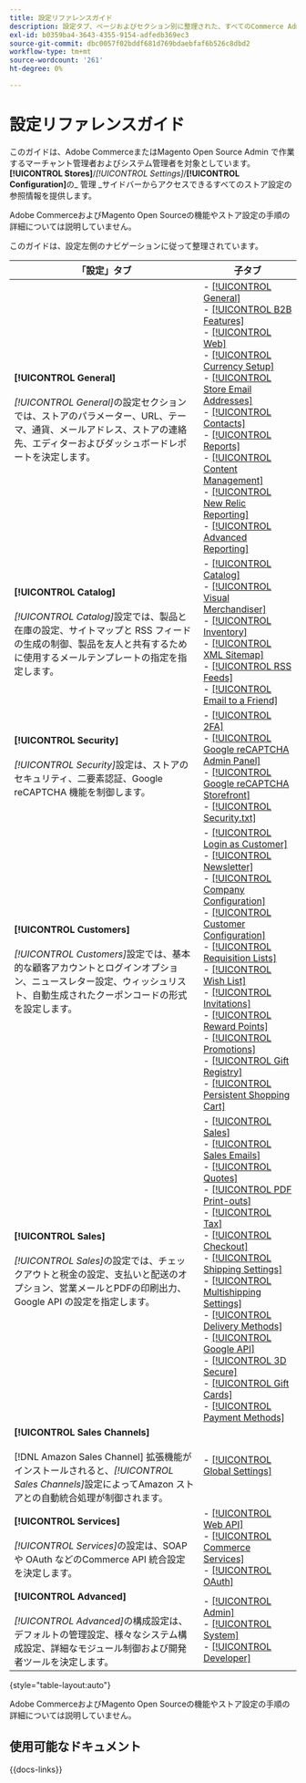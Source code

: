 ```yaml
---
title: 設定リファレンスガイド
description: 設定タブ、ページおよびセクション別に整理された、すべてのCommerce Admin Store 設定の説明情報を確認します。
exl-id: b0359ba4-3643-4355-9154-adfedb369ec3
source-git-commit: dbc0057f02bddf681d769bdaebfaf6b526c8dbd2
workflow-type: tm+mt
source-wordcount: '261'
ht-degree: 0%

---
```


# 設定リファレンスガイド

このガイドは、Adobe CommerceまたはMagento Open Source Admin で作業するマーチャント管理者およびシステム管理者を対象としています。 **[!UICONTROL Stores]**/_[!UICONTROL Settings]_/**[!UICONTROL Configuration]**&#x200B;の_ 管理 _サイドバーからアクセスできるすべてのストア設定の参照情報を提供します。

Adobe CommerceおよびMagento Open Sourceの機能やストア設定の手順の詳細については説明していません。

このガイドは、設定左側のナビゲーションに従って整理されています。

| 「設定」タブ | 子タブ |
| ----------------- | ---------- |
| **[!UICONTROL General]** <br/><br/>_[!UICONTROL General]_&#x200B;の設定セクションでは、ストアのパラメーター、URL、テーマ、通貨、メールアドレス、ストアの連絡先、エディターおよびダッシュボードレポートを決定します。 | - [[!UICONTROL General]](./general/general.md)<br>- [[!UICONTROL B2B Features]](./general/b2b-features.md)<br>- [[!UICONTROL Web]](./general/web.md)<br>- [[!UICONTROL Currency Setup]](./general/currency-setup.md)<br>- [[!UICONTROL Store Email Addresses]](./general/store-email-addresses.md)<br>- [[!UICONTROL Contacts]](./general/contacts.md)<br>- [[!UICONTROL Reports]](./general/reports.md)<br>- [[!UICONTROL Content Management]](./general/content-management.md)<br>- [[!UICONTROL New Relic Reporting]](./general/new-relic-reporting.md)<br>- [[!UICONTROL Advanced Reporting]](./general/advanced-reporting.md) |
| **[!UICONTROL Catalog]** <br/><br/>_[!UICONTROL Catalog]_&#x200B;設定では、製品と在庫の設定、サイトマップと RSS フィードの生成の制御、製品を友人と共有するために使用するメールテンプレートの指定を指定します。 | - [[!UICONTROL Catalog]](./catalog/catalog.md)<br>- [[!UICONTROL Visual Merchandiser]](./catalog/visual-merchandiser.md)<br>- [[!UICONTROL Inventory]](./catalog/inventory.md)<br>- [[!UICONTROL XML Sitemap]](./catalog/xml-sitemap.md)<br>- [[!UICONTROL RSS Feeds]](./catalog/rss-feeds.md)<br>- [[!UICONTROL Email to a Friend]](./catalog/email-to-a-friend.md) |
| **[!UICONTROL Security]** <br/><br/>_[!UICONTROL Security]_&#x200B;設定は、ストアのセキュリティ、二要素認証、Google reCAPTCHA 機能を制御します。 | - [[!UICONTROL 2FA]](./security/2fa.md)<br>- [[!UICONTROL Google reCAPTCHA Admin Panel]](./security/google-recaptcha-admin.md)<br>- [[!UICONTROL Google reCAPTCHA Storefront]](./security/google-recaptcha-storefront.md)<br>- [[!UICONTROL Security.txt]](./security/security-txt.md) |
| **[!UICONTROL Customers]** <br/><br/>_[!UICONTROL Customers]_&#x200B;設定では、基本的な顧客アカウントとログインオプション、ニュースレター設定、ウィッシュリスト、自動生成されたクーポンコードの形式を設定します。 | - [[!UICONTROL Login as Customer]](./customers/login-as-customer.md)<br>- [[!UICONTROL Newsletter]](./customers/newsletter.md)<br>- [[!UICONTROL Company Configuration]](./customers/company-configuration.md)<br>- [[!UICONTROL Customer Configuration]](./customers/customer-configuration.md)<br>- [[!UICONTROL Requisition Lists]](./customers/requisition-lists.md)<br>- [[!UICONTROL Wish List]](./customers/wishlist.md)<br>- [[!UICONTROL Invitations]](./customers/invitations.md)<br>- [[!UICONTROL Reward Points]](./customers/reward-points.md)<br>- [[!UICONTROL Promotions]](./customers/promotions.md)<br>- [[!UICONTROL Gift Registry]](./customers/gift-registry.md)<br>- [[!UICONTROL Persistent Shopping Cart]](./customers/persistent-shopping-cart.md) |
| **[!UICONTROL Sales]** <br/><br/>_[!UICONTROL Sales]_&#x200B;の設定では、チェックアウトと税金の設定、支払いと配送のオプション、営業メールとPDFの印刷出力、Google API の設定を指定します。 | - [[!UICONTROL Sales]](./sales/sales.md)<br>- [[!UICONTROL Sales Emails]](./sales/sales-emails.md)<br>- [[!UICONTROL Quotes]](./sales/quotes.md)<br>- [[!UICONTROL PDF Print-outs]](./sales/pdf-print-outs.md)<br>- [[!UICONTROL Tax]](./sales/tax.md)<br>- [[!UICONTROL Checkout]](./sales/checkout.md)<br>- [[!UICONTROL Shipping Settings]](./sales/shipping-settings.md)<br>- [[!UICONTROL Multishipping Settings]](./sales/multishipping-settings.md)<br>- [[!UICONTROL Delivery Methods]](./sales/delivery-methods.md)<br>- [[!UICONTROL Google API]](./sales/google-api.md)<br>- [[!UICONTROL 3D Secure]](./sales/3d-secure.md)<br>- [[!UICONTROL Gift Cards]](./sales/gift-cards.md)<br>- [[!UICONTROL Payment Methods]](./sales/payment-methods.md) |
| **[!UICONTROL Sales Channels]** <br/><br/>[!DNL Amazon Sales Channel] 拡張機能がインストールされると、_[!UICONTROL Sales Channels]_&#x200B;設定によってAmazon ストアとの自動統合処理が制御されます。 | - [[!UICONTROL Global Settings]](sales-channels.md) |
| **[!UICONTROL Services]** <br/><br/>_[!UICONTROL Services]_&#x200B;の設定は、SOAPや OAuth などのCommerce API 統合設定を決定します。 | - [[!UICONTROL Web API]](./services/magento-web-api.md)<br>- [[!UICONTROL Commerce Services]](./services/saas.md)<br>- [[!UICONTROL OAuth]](./services/oauth.md) |
| **[!UICONTROL Advanced]** <br/><br/>_[!UICONTROL Advanced]_&#x200B;の構成設定は、デフォルトの管理設定、様々なシステム構成設定、詳細なモジュール制御および開発者ツールを決定します。 | - [[!UICONTROL Admin]](./advanced/admin.md)<br>- [[!UICONTROL System]](./advanced/system.md)<br>- [[!UICONTROL Developer]](./advanced/developer.md) |

{style="table-layout:auto"}

Adobe CommerceおよびMagento Open Sourceの機能やストア設定の手順の詳細については説明していません。

## 使用可能なドキュメント

{{docs-links}}
